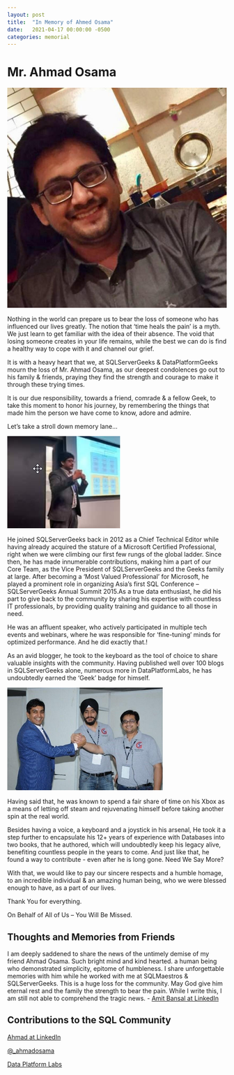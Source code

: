 ```yaml
---
layout: post
title:  "In Memory of Ahmed Osama"
date:   2021-04-17 00:00:00 -0500
categories: memorial
---
```

# Mr. Ahmad Osama
![Ahmad Osama <](/assets/images/ahmadosama.jpg)

Nothing in the world can prepare us to bear the loss of someone who has influenced our lives greatly. The notion that ‘time heals the pain’ is a myth. We just learn to get familiar with the idea of their absence.  The void that losing someone creates in your life remains, while the best we can do is find a healthy way to cope with it and channel our grief. 

It is with a heavy heart that we, at SQLServerGeeks & DataPlatformGeeks mourn the loss of Mr. Ahmad Osama, as our deepest condolences go out to his family & friends, praying they find the strength and courage to make it through these trying times. 

It is our due responsibility, towards a friend, comrade & a fellow Geek, to take this moment to honor his journey, by remembering the things that made him the person we have come to know, adore and admire.

Let’s take a stroll down memory lane…

![Ahmad Osama Speaking](/assets/images/ahmadosama3.png)

He joined SQLServerGeeks back in 2012 as a Chief Technical Editor while having already acquired the stature of a Microsoft Certified Professional, right when we were climbing our first few rungs of the global ladder. Since then, he has made innumerable contributions, making him a part of our Core Team, as the Vice President of SQLServerGeeks and the Geeks family at large. After becoming a ‘Most Valued Professional’ for Microsoft, he played a prominent role in organizing Asia’s first SQL Conference – SQLServerGeeks Annual Summit 2015.As a true data enthusiast, he did his part to give back to the community by sharing his expertise with countless IT professionals, by providing quality training and guidance to all those in need.

He was an affluent speaker, who actively participated in multiple tech events and webinars, where he was responsible for ‘fine-tuning’ minds for optimized performance. And he did exactly that.! 

As an avid blogger, he took to the keyboard as the tool of choice to share valuable insights with the community. Having published well over 100 blogs in SQLServerGeeks alone, numerous more in DataPlatformLabs, he has undoubtedly earned the ‘Geek’ badge for himself.

![Ahmad Osama Speaking](/assets/images/AhmadOsama2.png)

Having said that, he was known to spend a fair share of time on his Xbox as a means of letting off steam and rejuvenating himself before taking another spin at the real world. 

Besides having a voice, a keyboard and a joystick in his arsenal, He took it a step further to encapsulate his 12+ years of experience with Databases into two books, that he authored, which will undoubtedly keep his legacy alive, benefiting countless people in the years to come. And just like that, he found a way to contribute - even after he is long gone. Need We Say More?

With that, we would like to pay our sincere respects and a humble homage, to an incredible individual & an amazing human being, who we were blessed enough to have, as a part of our lives. 

Thank You for everything.

On Behalf of All of Us – You Will Be Missed.


## Thoughts and Memories from Friends

I am deeply saddened to share the news of the untimely demise of my friend Ahmad Osama. Such bright mind and kind hearted. a human being who demonstrated simplicity, epitome of humbleness. I share unforgettable memories with him while he worked with me at SQLMaestros & SQLServerGeeks. This is a huge loss for the community. May God give him eternal rest and the family the strength to bear the pain. While I write this, I am still not able to comprehend the tragic news. - [Amit Bansal at LinkedIn](https://www.linkedin.com/posts/amitbansal2010_i-am-deeply-saddened-to-share-the-news-of-activity-6788872394607013890-JNXi/)

## Contributions to the SQL Community

[Ahmad at LinkedIn](https://www.linkedin.com/in/ahmadosama3/)

[@_ahmadosama](https://twitter.com/_ahmadosama)

[Data Platform Labs](https://dataplatformlabs.com/)